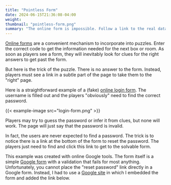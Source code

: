 ```yaml
---
title: "Pointless Form"
date: 2024-06-15T21:36:08-04:00
weight:
thumbnail: "pointless-form.png"
summary: "The online form is impossible. Follow a link to the real data."
---
```


[Online forms] are a convenient mechanism to incorporate into puzzles.
Enter the correct code to get the information needed for the next box or
room. As soon as players see a form, they will inevitably look for clues
for the right answers to get past the form.

But here is the trick of the puzzle. There is no answer to the form.
Instead, players must see a link in a subtle part of the page to take them
to the "right" page.

Here is a straightforward example of a (fake) [online login form]. The
username is filled out and the players "obviously" need to find the correct
password.

{{< example-image src="login-form.png" >}}

Players may try to guess the password or infer it from clues, but none will
work. The page will just say that the password is invalid.

In fact, the users are never expected to find a password. The trick is to
notice there is a link at the bottom of the form to reset the password. The
players just need to find and click this link to get to the solvable form.

This example was created with online Google tools. The form itself is a
simple [Google form] with a validation that fails for most anything.
Unfortunately, you cannot place the "reset password" link directly in a
Google form. Instead, I had to use a [Google site] in which I embedded the
form and added the link below.


[Online forms]: /equipment/internet/#forms
[online login form]: https://sites.google.com/view/morelandsnl-secure-login
[Google form]: https://docs.google.com/forms/
[Google site]: https://sites.google.com/
